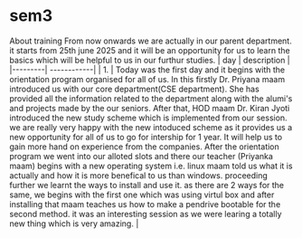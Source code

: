 # sem3
About training
From now onwards we are actually in our parent department. it starts from 25th june 2025 and it will be an opportunity for us to learn the basics which will be helpful to us in our furthur studies.
| day |   description |
|---------| ------------|
| 1.  | Today was the first day and it begins with the orientation program organised for all of us. In this firstly Dr. Priyana maam introduced us with our core department(CSE department). She has provided all the information related to the department along with the alumi's and projects made by the our seniors. After that, HOD maam Dr. Kiran Jyoti introduced the new study scheme which is implemented from our session. we are really very happy with the new intoduced scheme as it provides us a new opportunity for all of us to go for intership for 1 year. It will help us to gain more hand on experience from the companies. After the orientation program we went into our alloted slots and there our teacher (Priyanka maam) begins with a new operating system i.e. linux maam told us what it is actually and how it is more benefical to us than windows. proceeding further we learnt the ways to install and use it. as there are 2 ways for the same, we begins with the first one which was using virtul box and after installing that maam teaches us how to make a pendrive bootable for the second method. it was an interesting session as we were learing a totally new thing which is very amazing. |
